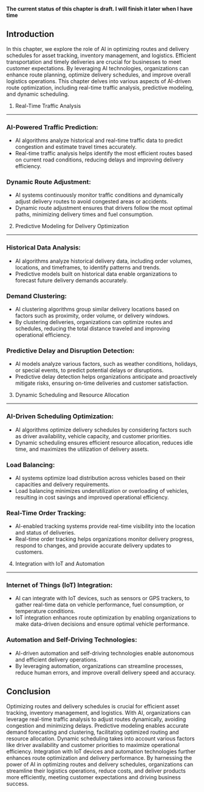 **The current status of this chapter is draft. I will finish it later when I have time**

Introduction
------------

In this chapter, we explore the role of AI in optimizing routes and delivery schedules for asset tracking, inventory management, and logistics. Efficient transportation and timely deliveries are crucial for businesses to meet customer expectations. By leveraging AI technologies, organizations can enhance route planning, optimize delivery schedules, and improve overall logistics operations. This chapter delves into various aspects of AI-driven route optimization, including real-time traffic analysis, predictive modeling, and dynamic scheduling.

1. Real-Time Traffic Analysis
-----------------------------

### AI-Powered Traffic Prediction:

* AI algorithms analyze historical and real-time traffic data to predict congestion and estimate travel times accurately.
* Real-time traffic analysis helps identify the most efficient routes based on current road conditions, reducing delays and improving delivery efficiency.

### Dynamic Route Adjustment:

* AI systems continuously monitor traffic conditions and dynamically adjust delivery routes to avoid congested areas or accidents.
* Dynamic route adjustment ensures that drivers follow the most optimal paths, minimizing delivery times and fuel consumption.

2. Predictive Modeling for Delivery Optimization
------------------------------------------------

### Historical Data Analysis:

* AI algorithms analyze historical delivery data, including order volumes, locations, and timeframes, to identify patterns and trends.
* Predictive models built on historical data enable organizations to forecast future delivery demands accurately.

### Demand Clustering:

* AI clustering algorithms group similar delivery locations based on factors such as proximity, order volume, or delivery windows.
* By clustering deliveries, organizations can optimize routes and schedules, reducing the total distance traveled and improving operational efficiency.

### Predictive Delay and Disruption Detection:

* AI models analyze various factors, such as weather conditions, holidays, or special events, to predict potential delays or disruptions.
* Predictive delay detection helps organizations anticipate and proactively mitigate risks, ensuring on-time deliveries and customer satisfaction.

3. Dynamic Scheduling and Resource Allocation
---------------------------------------------

### AI-Driven Scheduling Optimization:

* AI algorithms optimize delivery schedules by considering factors such as driver availability, vehicle capacity, and customer priorities.
* Dynamic scheduling ensures efficient resource allocation, reduces idle time, and maximizes the utilization of delivery assets.

### Load Balancing:

* AI systems optimize load distribution across vehicles based on their capacities and delivery requirements.
* Load balancing minimizes underutilization or overloading of vehicles, resulting in cost savings and improved operational efficiency.

### Real-Time Order Tracking:

* AI-enabled tracking systems provide real-time visibility into the location and status of deliveries.
* Real-time order tracking helps organizations monitor delivery progress, respond to changes, and provide accurate delivery updates to customers.

4. Integration with IoT and Automation
--------------------------------------

### Internet of Things (IoT) Integration:

* AI can integrate with IoT devices, such as sensors or GPS trackers, to gather real-time data on vehicle performance, fuel consumption, or temperature conditions.
* IoT integration enhances route optimization by enabling organizations to make data-driven decisions and ensure optimal vehicle performance.

### Automation and Self-Driving Technologies:

* AI-driven automation and self-driving technologies enable autonomous and efficient delivery operations.
* By leveraging automation, organizations can streamline processes, reduce human errors, and improve overall delivery speed and accuracy.

Conclusion
----------

Optimizing routes and delivery schedules is crucial for efficient asset tracking, inventory management, and logistics. With AI, organizations can leverage real-time traffic analysis to adjust routes dynamically, avoiding congestion and minimizing delays. Predictive modeling enables accurate demand forecasting and clustering, facilitating optimized routing and resource allocation. Dynamic scheduling takes into account various factors like driver availability and customer priorities to maximize operational efficiency. Integration with IoT devices and automation technologies further enhances route optimization and delivery performance. By harnessing the power of AI in optimizing routes and delivery schedules, organizations can streamline their logistics operations, reduce costs, and deliver products more efficiently, meeting customer expectations and driving business success.
